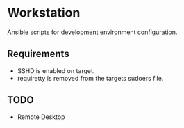 Workstation
===========

Ansible scripts for development environment configuration.

## Requirements
* SSHD is enabled on target.
* requiretty is removed from the targets sudoers file.

## TODO
* Remote Desktop
